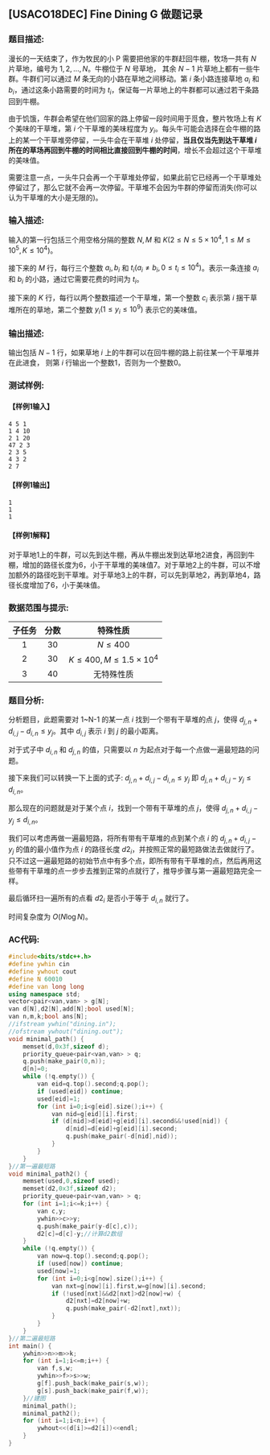 ## [USACO18DEC] Fine Dining G 做题记录

### 题目描述:

​漫长的一天结束了，作为牧民的小 P 需要把他家的牛群赶回牛棚，牧场一共有 $N$ 片草地，编号为 $1,2,...,N$。牛棚位于 $N$ 号草地， 其余 $N-1$ 片草地上都有一些牛群。牛群们可以通过 $M$ 条无向的小路在草地之间移动。第 $i$ 条小路连接草地 $a_i$ 和 $b_i$，通过这条小路需要的时间为 $t_i$，保证每一片草地上的牛群都可以通过若干条路回到牛棚。 

​由于饥饿，牛群会希望在他们回家的路上停留一段时间用于觅食，整片牧场上有 $K$ 个美味的干草堆，第 $i$ 个干草堆的美味程度为 $y_i$。每头牛可能会选择在会牛棚的路上的某一个干草堆旁停留，一头牛会在干草堆 $i$ 处停留，**当且仅当先到达干草堆 $i$ 所在的草场再回到牛棚的时间相比直接回到牛棚的时间**，增长不会超过这个干草堆的美味值。 

​需要注意一点，一头牛只会再一个干草堆处停留，如果此前它已经再一个干草堆处停留过了，那么它就不会再一次停留。干草堆不会因为牛群的停留而消失(你可以认为干草堆的大小是无限的)。

### 输入描述:

​输入的第一行包括三个用空格分隔的整数 $N,M$ 和 $K(2\leq N\leq 5\times 10^4,1\leq M \leq 10^5,K\leq 10^4)$。

​接下来的 $M$ 行，每行三个整数 $a_i,b_i$ 和 $t_i(a_i\not=b_i,0\leq t_i\leq 10^4)$。表示一条连接 $a_i$ 和 $b_i$ 的小路，通过它需要花费的时间为 $t_i$。

​接下来的 $K$ 行，每行以两个整数描述一个干草堆，第一个整数 $c_i$ 表示第 $i$ 捆干草堆所在的草地，第二个整数 $y_i(1\leq y_i\leq 10^9)$ 表示它的美味值。

### 输出描述:

​输出包括 $N-1$ 行，如果草地 $i$ 上的牛群可以在回牛棚的路上前往某一个干草堆并在此进食， 则第 $i$ 行输出一个整数1，否则为一个整数0。

### 测试样例:

#### 【样例1输入】

```
4 5 1
1 4 10
2 1 20
47 2 3
2 3 5
4 3 2
2 7
```

#### 【样例1输出】

```
1
1
1
```

#### 【样例1解释】

​对于草地1上的牛群，可以先到达牛棚，再从牛棚出发到达草地2进食，再回到牛棚，增加的路径长度为6，小于干草堆的美味值7。对于草地2上的牛群，可以不增加额外的路径吃到干草堆。对于草地3上的牛群，可以先到草地2，再到草地4，路径长度增加了6，小于美味值。

### 数据范围与提示:

| 子任务 | 分数 |             特殊性质             |
| :----: | :--: | :------------------------------: |
|   1    |  30  |           $N\leq 400$            |
|   2    |  30  | $K\leq 400,M\leq 1.5\times 10^4$ |
|   3    |  40  |            无特殊性质            |

### 题目分析:

​分析题目，此题需要对 1~N-1 的某一点 $i$ 找到一个带有干草堆的点 $j$，使得 $d_{j,n}+d_{i,j}-d_{i,n}\leq y_j$。其中 $d_{i,j}$ 表示 $i$ 到 $j$ 的最小距离。

​对于式子中 $d_{i,n}$ 和 $d_{j,n}$ 的值，只需要以 $n$ 为起点对于每一个点做一遍最短路的问题。

​接下来我们可以转换一下上面的式子: $d_{j,n}+d_{i,j}-d_{i,n}\leq y_j$ 即 $d_{j,n}+d_{i,j}-y_j\leq d_{i,n}$。

​那么现在的问题就是对于某个点 $i$，找到一个带有干草堆的点 $j$，使得 $d_{j,n}+d_{i,j}-y_j\leq d_{i,n}$。

​我们可以考虑再做一遍最短路，将所有带有干草堆的点到某个点 $i$ 的 $d_{j,n}+d_{i,j}-y_j$ 的值的最小值作为点 $i$ 的路径长度 $d2_i$，并按照正常的最短路做法去做就行了。只不过这一遍最短路的初始节点中有多个点，即所有带有干草堆的点，然后再用这些带有干草堆的点一步步去推到正常的点就行了，推导步骤与第一遍最短路完全一样。

​最后循环扫一遍所有的点看 $d2_i$ 是否小于等于 $d_{i,n}$ 就行了。

​时间复杂度为 $O(N\log N)$。

### AC代码:

```C++
#include<bits/stdc++.h>
#define ywhin cin
#define ywhout cout
#define N 60010
#define van long long
using namespace std;
vector<pair<van,van> > g[N];
van d[N],d2[N],add[N];bool used[N];
van n,m,k;bool ans[N];
//ifstream ywhin("dining.in");
//ofstream ywhout("dining.out");
void minimal_path() {
	memset(d,0x3f,sizeof d);
	priority_queue<pair<van,van> > q;
	q.push(make_pair(0,n));
	d[n]=0;
	while (!q.empty()) {
		van eid=q.top().second;q.pop();
		if (used[eid]) continue;
		used[eid]=1;
		for (int i=0;i<g[eid].size();i++) {
			van nid=g[eid][i].first;
			if (d[nid]>d[eid]+g[eid][i].second&&!used[nid]) {
				d[nid]=d[eid]+g[eid][i].second;
				q.push(make_pair(-d[nid],nid));
			}
		}
	}
}//第一遍最短路
void minimal_path2() {
	memset(used,0,sizeof used);
	memset(d2,0x3f,sizeof d2);
	priority_queue<pair<van,van> > q;
	for (int i=1;i<=k;i++) {
		van c,y;
		ywhin>>c>>y;
		q.push(make_pair(y-d[c],c));
		d2[c]=d[c]-y;//计算d2数组
	}
	while (!q.empty()) {
		van now=q.top().second;q.pop();
		if (used[now]) continue;
		used[now]=1;
		for (int i=0;i<g[now].size();i++) {
			van nxt=g[now][i].first,w=g[now][i].second;
			if (!used[nxt]&&d2[nxt]>d2[now]+w) {
				d2[nxt]=d2[now]+w;
				q.push(make_pair(-d2[nxt],nxt));
			}
		}
	}
}//第二遍最短路
int main() {
	ywhin>>n>>m>>k;
	for (int i=1;i<=m;i++) {
		van f,s,w;
		ywhin>>f>>s>>w;
		g[f].push_back(make_pair(s,w));
		g[s].push_back(make_pair(f,w));
	}//建图
	minimal_path();
	minimal_path2();
	for (int i=1;i<n;i++) {
		ywhout<<(d[i]>=d2[i])<<endl;
	}
}
```

